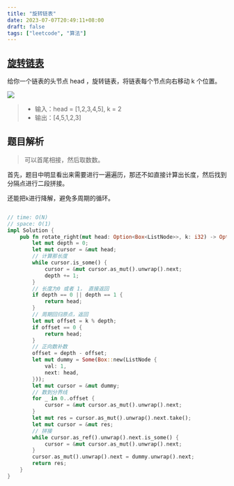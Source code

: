 ```yaml
---
title: "旋转链表"
date: 2023-07-07T20:49:11+08:00
draft: false
tags: ["leetcode", "算法"]
---
```


## [旋转链表](https://leetcode.cn/problems/rotate-list/)

给你一个链表的头节点 head ，旋转链表，将链表每个节点向右移动 k 个位置。

![](https://assets.leetcode.com/uploads/2020/11/13/rotate1.jpg)

>- 输入：head = [1,2,3,4,5], k = 2
>- 输出：[4,5,1,2,3]

## 题目解析

> 可以首尾相接，然后取数数。


首先，题目中明显看出来需要进行一遍遍历，那还不如直接计算出长度，然后找到分隔点进行二段拼接。

还能把`k`进行降解，避免多周期的循环。

```rust

// time: O(N)
// space: O(1)
impl Solution {
    pub fn rotate_right(mut head: Option<Box<ListNode>>, k: i32) -> Option<Box<ListNode>> {
        let mut depth = 0;
        let mut cursor = &mut head;
        // 计算那长度
        while cursor.is_some() {
            cursor = &mut cursor.as_mut().unwrap().next;
            depth += 1;
        }
        // 长度为0 或者 1， 直接返回
        if depth == 0 || depth == 1 {
            return head;
        }
        // 周期回归原点，返回
        let mut offset = k % depth;
        if offset == 0 {
            return head;
        }
        // 正向数补数
        offset = depth - offset;
        let mut dummy = Some(Box::new(ListNode {
            val: 1,
            next: head,
        }));
        let mut cursor = &mut dummy;
        // 数到分界线
        for _ in 0..offset {
            cursor = &mut cursor.as_mut().unwrap().next;
        }
        let mut res = cursor.as_mut().unwrap().next.take();
        let mut cursor = &mut res;
        // 拼接
        while cursor.as_ref().unwrap().next.is_some() {
            cursor = &mut cursor.as_mut().unwrap().next;
        }
        cursor.as_mut().unwrap().next = dummy.unwrap().next;
        return res;
    }
}
```
